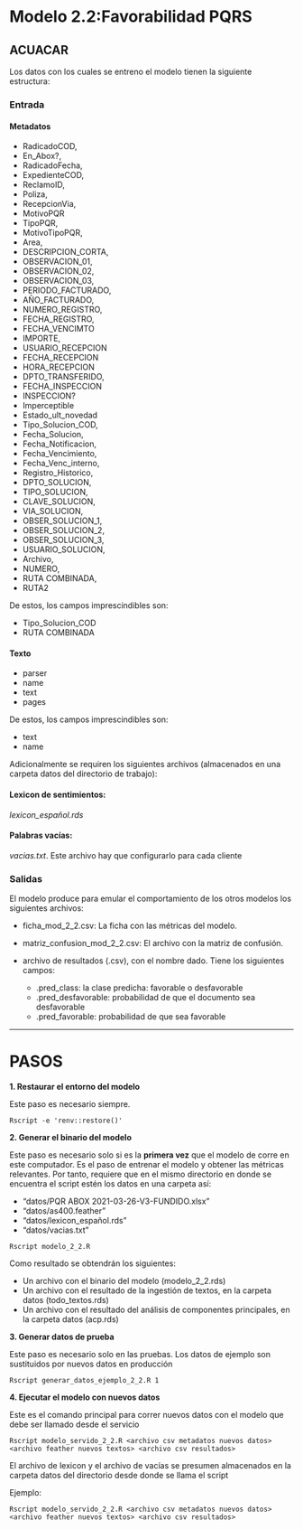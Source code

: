
# Modelo 2.2:Favorabilidad PQRS

## ACUACAR

Los datos con los cuales se entreno el modelo tienen la siguiente
estructura:

### Entrada

#### Metadatos

-   RadicadoCOD,
-   En\_Abox?,
-   RadicadoFecha,
-   ExpedienteCOD,
-   ReclamoID,
-   Poliza,
-   RecepcionVia,
-   MotivoPQR
-   TipoPQR,
-   MotivoTipoPQR,
-   Area,
-   DESCRIPCION\_CORTA,
-   OBSERVACION\_01,
-   OBSERVACION\_02,
-   OBSERVACION\_03,
-   PERIODO\_FACTURADO,
-   AÑO\_FACTURADO,
-   NUMERO\_REGISTRO,
-   FECHA\_REGISTRO,
-   FECHA\_VENCIMTO
-   IMPORTE,
-   USUARIO\_RECEPCION
-   FECHA\_RECEPCION
-   HORA\_RECEPCION
-   DPTO\_TRANSFERIDO,
-   FECHA\_INSPECCION
-   INSPECCION?
-   Imperceptible
-   Estado\_ult\_novedad
-   Tipo\_Solucion\_COD,
-   Fecha\_Solucion,
-   Fecha\_Notificacion,
-   Fecha\_Vencimiento,
-   Fecha\_Venc\_interno,
-   Registro\_Historico,
-   DPTO\_SOLUCION,
-   TIPO\_SOLUCION,
-   CLAVE\_SOLUCION,
-   VIA\_SOLUCION,
-   OBSER\_SOLUCION\_1,
-   OBSER\_SOLUCION\_2,
-   OBSER\_SOLUCION\_3,
-   USUARIO\_SOLUCION,
-   Archivo,
-   NUMERO,
-   RUTA COMBINADA,
-   RUTA2

De estos, los campos imprescindibles son:

-   Tipo\_Solucion\_COD
-   RUTA COMBINADA

#### Texto

-   parser
-   name
-   text
-   pages

De estos, los campos imprescindibles son:

-   text
-   name

Adicionalmente se requiren los siguientes archivos (almacenados en una
carpeta datos del directorio de trabajo):

#### Lexicon de sentimientos:

*lexicon\_español.rds*

#### Palabras vacías:

*vacias.txt*. Este archivo hay que configurarlo para cada cliente

### Salidas

El modelo produce para emular el comportamiento de los otros modelos los
siguientes archivos:

-   ficha\_mod\_2\_2.csv: La ficha con las métricas del modelo.

-   matriz\_confusion\_mod\_2\_2.csv: El archivo con la matriz de
    confusión.

-   archivo de resultados (.csv), con el nombre dado. Tiene los
    siguientes campos:

    -   .pred\_class: la clase predicha: favorable o desfavorable
    -   .pred\_desfavorable: probabilidad de que el documento sea
        desfavorable
    -   .pred\_favorable: probabilidad de que sea favorable

------------------------------------------------------------------------

# PASOS

**1. Restaurar el entorno del modelo**

Este paso es necesario siempre.

    Rscript -e 'renv::restore()'

**2. Generar el binario del modelo**

Este paso es necesario solo si es la **primera vez** que el modelo de
corre en este computador. Es el paso de entrenar el modelo y obtener las
métricas relevantes. Por tanto, requiere que en el mismo directorio en
donde se encuentra el script estén los datos en una carpeta así:

-   “datos/PQR ABOX 2021-03-26-V3-FUNDIDO.xlsx”
-   “datos/as400.feather”
-   “datos/lexicon\_español.rds”
-   “datos/vacias.txt”

<!-- -->

    Rscript modelo_2_2.R

Como resultado se obtendrán los siguientes:

-   Un archivo con el binario del modelo (modelo\_2\_2.rds)
-   Un archivo con el resultado de la ingestión de textos, en la carpeta
    datos (todo\_textos.rds)
-   Un archivo con el resultado del análisis de componentes principales,
    en la carpeta datos (acp.rds)

**3. Generar datos de prueba**

Este paso es necesario solo en las pruebas. Los datos de ejemplo son
sustituidos por nuevos datos en producción

    Rscript generar_datos_ejemplo_2_2.R 1

**4. Ejecutar el modelo con nuevos datos**

Este es el comando principal para correr nuevos datos con el modelo que
debe ser llamado desde el servicio

    Rscript modelo_servido_2_2.R <archivo csv metadatos nuevos datos> 
    <archivo feather nuevos textos> <archivo csv resultados>

El archivo de lexicon y el archivo de vacías se presumen almacenados en
la carpeta datos del directorio desde donde se llama el script

Ejemplo:

    Rscript modelo_servido_2_2.R <archivo csv metadatos nuevos datos> 
    <archivo feather nuevos textos> <archivo csv resultados>
